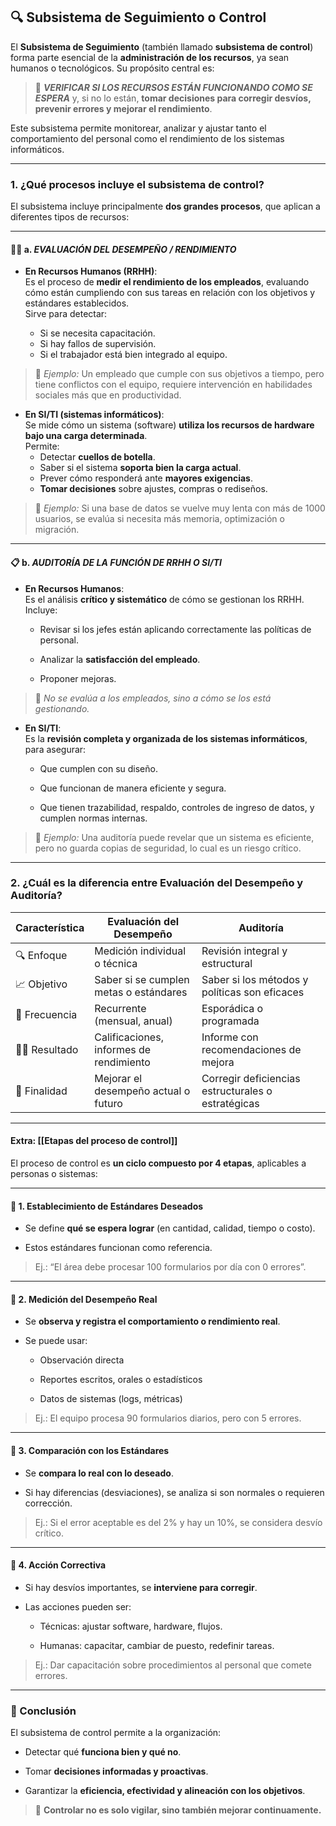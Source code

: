 ## 🔍 Subsistema de Seguimiento o Control

El **Subsistema de Seguimiento** (también llamado **subsistema de control**) forma parte esencial de la **administración de los recursos**, ya sean humanos o tecnológicos. Su propósito central es:

> 🧠 ***VERIFICAR SI LOS RECURSOS ESTÁN FUNCIONANDO COMO SE ESPERA*** y, si no lo están, **tomar decisiones para corregir desvíos, prevenir errores y mejorar el rendimiento**.

Este subsistema permite monitorear, analizar y ajustar tanto el comportamiento del personal como el rendimiento de los sistemas informáticos.

---

### 1. ¿Qué procesos incluye el subsistema de control?

El subsistema incluye principalmente **dos grandes procesos**, que aplican a diferentes tipos de recursos:

---

#### 🧑‍💼 a. ***EVALUACIÓN DEL DESEMPEÑO / RENDIMIENTO***

- **En Recursos Humanos (RRHH)**:  
    Es el proceso de **medir el rendimiento de los empleados**, evaluando cómo están cumpliendo con sus tareas en relación con los objetivos y estándares establecidos.  
    Sirve para detectar:
    
    - Si se necesita capacitación.
    - Si hay fallos de supervisión.
    - Si el trabajador está bien integrado al equipo.        

> 📌 _Ejemplo:_ Un empleado que cumple con sus objetivos a tiempo, pero tiene conflictos con el equipo, requiere intervención en habilidades sociales más que en productividad.

- **En SI/TI (sistemas informáticos)**:  
    Se mide cómo un sistema (software) **utiliza los recursos de hardware bajo una carga determinada**.  
    Permite:
    - Detectar **cuellos de botella**.
    - Saber si el sistema **soporta bien la carga actual**.
    - Prever cómo responderá ante **mayores exigencias**.
    - **Tomar decisiones** sobre ajustes, compras o rediseños.

> 📌 _Ejemplo:_ Si una base de datos se vuelve muy lenta con más de 1000 usuarios, se evalúa si necesita más memoria, optimización o migración.

---

#### 📋 b. ***AUDITORÍA DE LA FUNCIÓN DE RRHH O SI/TI***

- **En Recursos Humanos**:  
    Es el análisis **crítico y sistemático** de cómo se gestionan los RRHH.  
    Incluye:
    
    - Revisar si los jefes están aplicando correctamente las políticas de personal.
        
    - Analizar la **satisfacción del empleado**.
        
    - Proponer mejoras.
        

> 🧠 _No se evalúa a los empleados, sino a cómo se los está gestionando._

- **En SI/TI**:  
    Es la **revisión completa y organizada de los sistemas informáticos**, para asegurar:
    
    - Que cumplen con su diseño.
        
    - Que funcionan de manera eficiente y segura.
        
    - Que tienen trazabilidad, respaldo, controles de ingreso de datos, y cumplen normas internas.
        

> 📌 _Ejemplo:_ Una auditoría puede revelar que un sistema es eficiente, pero no guarda copias de seguridad, lo cual es un riesgo crítico.

---

### 2. ¿Cuál es la diferencia entre Evaluación del Desempeño y Auditoría?

| Característica  | Evaluación del Desempeño                | Auditoría                                          |
| --------------- | --------------------------------------- | -------------------------------------------------- |
| 🔍 Enfoque      | Medición individual o técnica           | Revisión integral y estructural                    |
| 📈 Objetivo     | Saber si se cumplen metas o estándares  | Saber si los métodos y políticas son eficaces      |
| 🔁 Frecuencia   | Recurrente (mensual, anual)             | Esporádica o programada                            |
| 🧑‍⚖️ Resultado | Calificaciones, informes de rendimiento | Informe con recomendaciones de mejora              |
| 🎯 Finalidad    | Mejorar el desempeño actual o futuro    | Corregir deficiencias estructurales o estratégicas |

---
#### Extra: [[Etapas del proceso de control]]
El proceso de control es **un ciclo compuesto por 4 etapas**, aplicables a personas o sistemas:

---

#### 🔹 1. **Establecimiento de Estándares Deseados**

- Se define **qué se espera lograr** (en cantidad, calidad, tiempo o costo).
    
- Estos estándares funcionan como referencia.
    

> Ej.: “El área debe procesar 100 formularios por día con 0 errores”.

---

#### 🔹 2. **Medición del Desempeño Real**

- Se **observa y registra el comportamiento o rendimiento real**.
    
- Se puede usar:
    
    - Observación directa
        
    - Reportes escritos, orales o estadísticos
        
    - Datos de sistemas (logs, métricas)
        

> Ej.: El equipo procesa 90 formularios diarios, pero con 5 errores.

---

#### 🔹 3. **Comparación con los Estándares**

- Se **compara lo real con lo deseado**.
    
- Si hay diferencias (desviaciones), se analiza si son normales o requieren corrección.
    

> Ej.: Si el error aceptable es del 2% y hay un 10%, se considera desvío crítico.

---

#### 🔹 4. **Acción Correctiva**

- Si hay desvíos importantes, se **interviene para corregir**.
    
- Las acciones pueden ser:
    
    - Técnicas: ajustar software, hardware, flujos.
        
    - Humanas: capacitar, cambiar de puesto, redefinir tareas.
        

> Ej.: Dar capacitación sobre procedimientos al personal que comete errores.

---

### 🧠 Conclusión

El subsistema de control permite a la organización:

- Detectar qué **funciona bien y qué no**.
    
- Tomar **decisiones informadas y proactivas**.
    
- Garantizar la **eficiencia, efectividad y alineación con los objetivos**.
    

> 🔑 **Controlar no es solo vigilar, sino también mejorar continuamente.**
